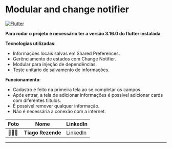# Modular and change notifier

[![Flutter](https://img.shields.io/badge/Powered%20by-FLUTTER%20v3.16.0-blue)](https://flutter.dev/)

**Para rodar o projeto é necessário ter a versão 3.16.0 do flutter instalada**

**Tecnologias utilizadas**: 
- Informações locais salvas em Shared Preferences.
- Gerênciamento de estados com Change Notifier.
- Modular para injeção de dependências.
- Teste unitário de salvamento de informações.

**Funcionamento**: 
- Cadastro é feito na primeira tela ao se completar os campos.
- Após entrar, a tela de adicionar informações é possivel adicionar cards com diferentes tiitulos.
- É possivel remover qualquer informação.
- Não é necessária a conexão com a internet.



| Foto                                                                                                                                                                                                    | Nome                  | Linkedln                                                                                                                       |
| ------------------------------------------------------------------------------------------------------------------------------------------------------------------------------------------------------- | --------------------- | ------------------------------------------------------------------------------------------------------------------------------------ |
| 👨🏼‍💻     | **Tiago Rezende** | [Linkedln](https://www.linkedin.com/in/tiago-rezende-274a1318a/)                   |


---

